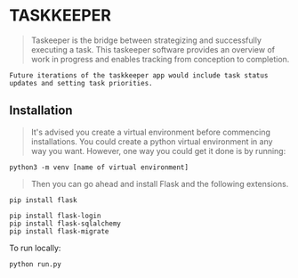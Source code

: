 # TASKKEEPER

> Taskeeper is the bridge between strategizing and successfully executing a task. This taskeeper software provides an overview of work in progress and enables tracking from conception to completion.

```
Future iterations of the taskkeeper app would include task status updates and setting task priorities.
```

## Installation 

> It's advised you create a virtual environment before commencing installations. You could create a python virtual environment in any way you want. However, one way you could get it done is by running:

```
python3 -m venv [name of virtual environment]
```

> Then you can go ahead and install Flask and the following extensions.

```
pip install flask
```

```
pip install flask-login
pip install flask-sqlalchemy
pip install flask-migrate
```

To run locally:

```
python run.py
```